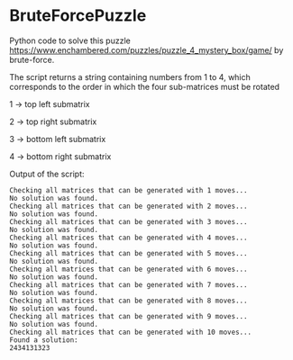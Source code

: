 # BruteForcePuzzle
Python code to solve this puzzle https://www.enchambered.com/puzzles/puzzle_4_mystery_box/game/ by brute-force. 

The script returns a string containing numbers from 1 to 4, which corresponds to the order in which the four sub-matrices must be rotated

1 -> top left submatrix

2 -> top right submatrix

3 -> bottom left submatrix

4 -> bottom right submatrix


Output of the script:
```
Checking all matrices that can be generated with 1 moves...
No solution was found.
Checking all matrices that can be generated with 2 moves...
No solution was found.
Checking all matrices that can be generated with 3 moves...
No solution was found.
Checking all matrices that can be generated with 4 moves...
No solution was found.
Checking all matrices that can be generated with 5 moves...
No solution was found.
Checking all matrices that can be generated with 6 moves...
No solution was found.
Checking all matrices that can be generated with 7 moves...
No solution was found.
Checking all matrices that can be generated with 8 moves...
No solution was found.
Checking all matrices that can be generated with 9 moves...
No solution was found.
Checking all matrices that can be generated with 10 moves...
Found a solution:
2434131323
```
